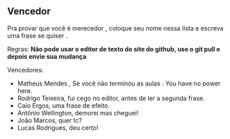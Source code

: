 ﻿## Vencedor

Pra provar que você é merecedor , coloque seu nome nessa lista e escreva uma frase se quiser .

Regras: 
**Não pode usar o editor de texto do site do github, use o git pull e depois envie sua mudança**

Vencedores:
- Matheus Mendes , Se você não terminou as aulas : You have no power here.
- Rodrigo Teixeira, fui cego no editor, antes de ler a segunda frase.
- Caio Ergos, uma frase de efeito.
- Antônio Wellington, demorei mas cheguei!
- João Marcos, quer tc?
- Lucas Rodrigues, deu certo!
